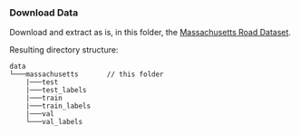 ### Download Data
Download and extract as is, in this folder, the [Massachusetts Road Dataset](https://www.kaggle.com/datasets/balraj98/massachusetts-roads-dataset/data?select=tiff).

Resulting directory structure:
```
data
└───massachusetts       // this folder
    |───test
    |───test_labels
    |───train
    |───train_labels
    |───val
    └───val_labels
